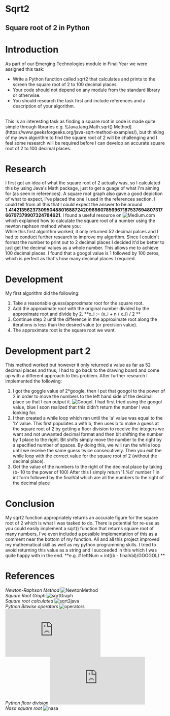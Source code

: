 # Sqrt2
## Square root of 2 in Python

# Introduction
As part of our Emerging Technologies module in Final Year we were assigned this task:
- Write a Python function called sqrt2 that calculates and prints to the screen the square root of 2 to 100 decimal places. 
- Your code should not depend on any module from the standard library or otherwise. 
- You should research the task first and include references and a description of your algorithm.
<br/>
This is an interesting task as finding a square root in code is made quite simple through libraries e.g. ![Java.lang.Math.sqrt() Method](https://www.geeksforgeeks.org/java-sqrt-method-examples/), but thinking of my own algorithm to find the square root of 2 will be challenging and I feel some research will be required before I can develop an accurate square root of 2 to 100 decimal places.

# Research
I first got an idea of what the square root of 2 actually was, so I calculated this by using Java's Math package, just to get a guage of what I'm aiming for (as seen in references). A square root graph also gave a good depiction of what to expect, I've placed the one I used in the references section. I could tell from all this that I could expect the answer to be around **1.4142135623730950488016887242096980785696718753769480731766797379907324784621**. I found a useful resource on ![Medium.com](https://medium.com/@surajregmi/how-to-calculate-the-square-root-of-a-number-newton-raphson-method-f8007714f64/) which explained how to calculate the square root of a number using the newton raphson method where you:<br/>
While this first algorithm worked, it only returned 52 decimal palces and I had to conduct further research to improve my algorithm.
Since I couldn't format the number to print out to 2 decimal places I decided it'd be better to just get the decimal values as a whole number. This allows me to achieve 100 decimal places.
I found that a googol value is 1 followed by 100 zeros, which is perfect as that's how many decimal places I required.

# Development
My first algorithm did the following:
1. Take a reasonable guess(approximate root for the square root.
2. Add the approximate root with the original number divided by the approximate root and divide by 2.
 **x_i := (x_i + n / x_i) / 2 **
3. Continue step 2 until the difference in the approximate root along the iterations is less than the desired value (or precision value).
4. The approximate root is the square root we want.
# Development part 2
This method worked but however it only returned a value as far as 52 decimal places and thus, I had to go back to the drawing board and come up with a different approach to this problem. After further research I implemented the following:
1. I got the goggle value of 2*google, then I put that googol to the power of 2 in order to move the numbers to the left hand side of the decimal place so that I can output it. ![Googol](https://stackoverflow.com/questions/34150400/how-to-enter-a-googol-in-python). I had first tried using the googol value, blue I soon realized that this didn't return the number I was looking for.
2. I then created a while loop which ran until the 'a' value was equal to the 'b' value. This first populates a with b, then uses b to make a guess at the square root of 2 by getting a floor division to receive the integers we want and not unwanted decimal format and then bit shifting the number by 1 place to the right. Bit shifts simply move the number to the right by a specified number of spaces. By doing this, we will run the while loop until we receive the same guess twice consecutively. Then you exit the while loop with the correct value for the square root of 2 (without the decimal place).
3. Get the value of the numbers to the right of the decimal place by taking (b- 10 to the power of 100) After this I simply return '1.%d' number 1 in int form followed by the finalVal which are all the numbers to the right of the decimal place

# Conclusion
My sqrt2 function appropriately returns an accurate figure for the square root of 2 which is what I was tasked to do. There is potential for re-use as you could easily implement a sqrt() function that returns square root of many numbers, I've even included a possible implementation of this as a comment near the bottom of my function. All and all this project improved my mathematical skill as well as my python programming skills. I tried to avoid returning this value as a string and I succeeded in this which I was quite happy with in the end.
**e.g.  # leftNum = int((b - finalVal)/GOOGOL) **

# References
*Newton-Raphson Method*
![NewtonMethod](https://medium.com/@surajregmi/how-to-calculate-the-square-root-of-a-number-newton-raphson-method-f8007714f64)
<br/>
*Square Root Graph*
![sqrtGraph](https://dr282zn36sxxg.cloudfront.net/datastreams/f-d%3A8c5c6810c1b36f67c852caebac576cca1ae2d3f6ad6981b8453f350d%2BIMAGE_TINY%2BIMAGE_TINY.1)
<br/>
*Square root calculated*
![sqrt2java](https://…/3DTest.png)
<br/>
*Python Bitwise operators*
![operators](https://wiki.python.org/moin/BitwiseOperators)
![operators2](https://www.tutorialspoint.com/python/bitwise_operators_example.html)
<br/>
*Python floor division*
![floorDiv](https://python-reference.readthedocs.io/en/latest/docs/operators/floor_division.html)
<br/>
*Nasa square root*
![nasa](https://apod.nasa.gov/htmltest/gifcity/sqrt2.1mil)
<br/>

